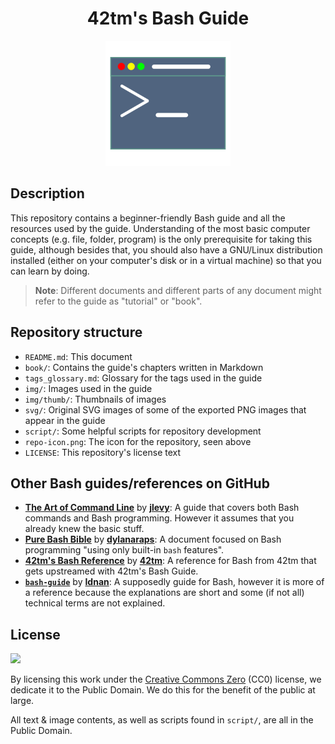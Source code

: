 <h1 align="center">42tm's Bash Guide</h1>

<p align="center">
    <img src="repo-icon.png" width="200" height="200">
</p>

Description
-----------

This repository contains a beginner-friendly Bash guide and all the resources
used by the guide. Understanding of the most basic computer concepts (e.g. file,
folder, program) is the only prerequisite for taking this guide, although
besides that, you should also have a GNU/Linux distribution installed (either
on your computer's disk or in a virtual machine) so that you can learn by doing.

> **Note**: Different documents and different parts of any document might refer
to the guide as "tutorial" or "book".

Repository structure
--------------------

- `README.md`: This document
- `book/`: Contains the guide's chapters written in Markdown
- `tags_glossary.md`: Glossary for the tags used in the guide
- `img/`: Images used in the guide
- `img/thumb/`: Thumbnails of images
- `svg/`: Original SVG images of some of the exported PNG images that appear in
the guide
- `script/`: Some helpful scripts for repository development
- `repo-icon.png`: The icon for the repository, seen above
- `LICENSE`: This repository's license text

Other Bash guides/references on GitHub
--------------------------------------

- [**The Art of Command Line**][rr1] by [**jlevy**][rra1]: A guide that covers
both Bash commands and Bash programming. However it assumes that you already
knew the basic stuff.
- [**Pure Bash Bible**][rr2] by [**dylanaraps**][rra2]: A document focused on
Bash programming "using only built-in `bash` features".
- [**42tm's Bash Reference**][rr3] by [**42tm**][rra3]: A reference for Bash
from 42tm that gets upstreamed with 42tm's Bash Guide.
- [**`bash-guide`**][rr4] by [**Idnan**][rra4]: A supposedly guide for Bash,
however it is more of a reference because the explanations are short and some
(if not all) technical terms are not explained.

[rr1]: http://github.com/jlevy/the-art-of-command-line
[rra1]: http://github.com/jlevy
[rr2]: http://github.com/dylanaraps/pure-bash-bible
[rra2]: http://github.com/dylanaraps
[rr3]: http://github.com/42tm/bash-ref
[rra3]: http://github.com/42tm
[rr4]: http://github.com/Idnan/bash-guide
[rra4]: http://github.com/Idnan

License
-------

![](https://mirrors.creativecommons.org/presskit/buttons/88x31/svg/cc-zero.svg)

By licensing this work under the [Creative Commons Zero](LICENSE) (CC0) license,
we dedicate it to the Public Domain. We do this for the benefit of the public at
large.

All text & image contents, as well as scripts found in `script/`, are all in the
Public Domain.
